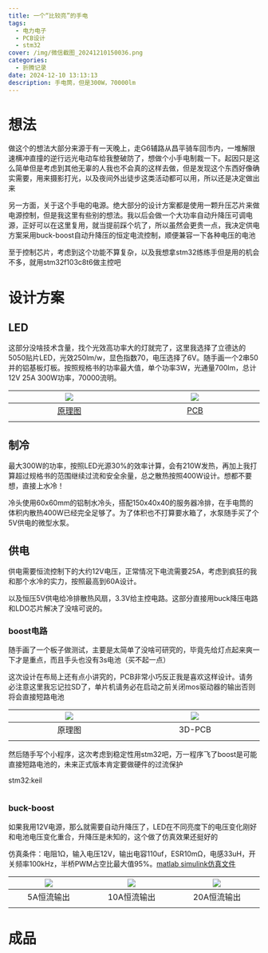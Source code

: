 ```yaml
---
title: 一个“比较亮”的手电
tags:
  - 电力电子
  - PCB设计
  - stm32
cover: /img/微信截图_20241210150036.png
categories:
  - 折腾记录
date: 2024-12-10 13:13:13
description: 手电筒，但是300W，70000lm
---
```

# 想法
做这个的想法大部分来源于有一天晚上，走G6辅路从昌平骑车回市内，一堆解限速横冲直撞的逆行远光电动车给我整破防了，想做个小手电制裁一下。起因只是这么简单但是考虑到其他无辜的人我也不会真的这样去做，但是发现这个东西好像确实需要，用来摄影打光，以及夜间外出徒步这类活动都可以用，所以还是决定做出来

另一方面，关于这个手电的电源。绝大部分的设计方案都是使用一颗升压芯片来做电源控制，但是我这里有些别的想法。我以后会做一个大功率自动升降压可调电源，正好可以在这里复用，就当提前踩个坑了，所以虽然会更贵一点，我决定供电方案采用buck-boost自动升降压的恒定电流控制，顺便兼容一下各种电压的电池

至于控制芯片，考虑到这个功能不算复杂，以及我想拿stm32练练手但是用的机会不多，就用stm32f103c8t6做主控吧

# 设计方案
## LED
这部分没啥技术含量，找个光效高功率大的灯就完了，这里我选择了立德达的5050贴片LED，光效250lm/w，显色指数70，电压选择了6V。随手画一个2串50并的铝基板灯板。按照规格书的功率最大值，单个功率3W，光通量700lm，总计12V 25A 300W功率，70000流明。

| ![](微信截图_20241210150050.png) | ![](微信截图_20241210150036.png) |
|:---:|:---:|
| [原理图](ProDoc_P1_2024-12-10.epro) | [PCB](ProDoc_PCB1_(6V)_2024-12-10.epro) |
| <img width=2000/> | <img width=2000/> |

## 制冷
最大300W的功率，按照LED光源30%的效率计算，会有210W发热，再加上我打算超过规格书的范围继续过流和安全余量，总之散热按照400W设计。想都不要想，直接上水冷！

冷头使用60x60mm的铝制水冷头，搭配150x40x40的服务器冷排，在手电筒的体积内散热400W已经完全足够了。为了体积也不打算要水箱了，水泵随手买了个5V供电的微型水泵。

## 供电
供电需要恒流控制下的大约12V电压，正常情况下电流需要25A，考虑到疯狂的我和那个水冷的实力，按照最高到60A设计。

以及恒压5V供电给冷排散热风扇，3.3V给主控电路。这部分直接用buck降压电路和LDO芯片解决了没啥可说的。

### boost电路
随手画了一个板子做测试，主要是太简单了没啥可研究的，毕竟先给灯点起来爽一下才是重点，而且手头也没有3s电池（买不起一点）

这次设计在布局上还有点小讲究的，PCB非常小巧反正我是喜欢这样设计。请务必注意这里我忘记拉SD了，单片机请务必在启动之前关闭mos驱动器的输出否则将会直接短路电池

| ![](微信截图_20250222223801.png) | ![](微信截图_20250222223834.png) |
|:---:|:---:|
| 原理图 | 3D-PCB |
| <img width=2000/> | <img width=2000/> |

然后随手写个小程序，这次考虑到稳定性用stm32吧，万一程序飞了boost是可能直接短路电池的，未来正式版本肯定要做硬件的过流保护

stm32:keil
```c

```

### buck-boost
如果我用12V电源，那么就需要自动升降压了，LED在不同亮度下的电压变化刚好和电池电压变化重合，升降压是未知的，这个做了仿真效果还挺好的

仿真条件：电阻1Ω，输入电压12V，输出电容110uf，ESR10mΩ，电感33uH，开关频率100kHz，半桥PWM占空比最大值95%。[matlab simulink仿真文件](buckboost.slx)

| ![](微信截图_20250222224440.png) | ![](微信截图_20250222224225.png) | ![](微信截图_20250222224422.png) |
|:---:|:---:|:---:|
| 5A恒流输出 | 10A恒流输出 | 20A恒流输出 |
| <img width=2000/> | <img width=2000/> | <img width=2000/> |

# 成品

